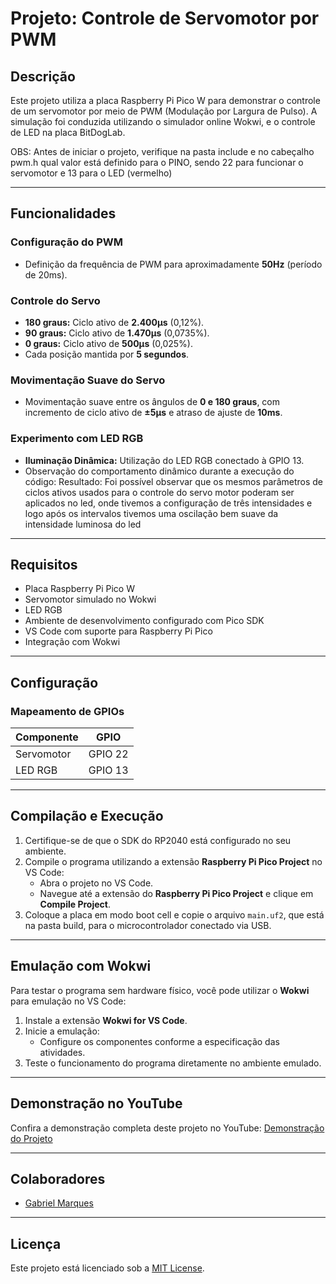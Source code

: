 # Projeto: Controle de Servomotor por PWM

## Descrição
Este projeto utiliza a placa Raspberry Pi Pico W para demonstrar o controle de um servomotor por meio de PWM (Modulação por Largura de Pulso). A simulação foi conduzida utilizando o simulador online Wokwi, e o controle de LED na placa BitDogLab.

OBS: Antes de iniciar o projeto, verifique na pasta include e no cabeçalho pwm.h qual valor está definido para o PINO, sendo 22 para funcionar o servomotor e 13 para o LED (vermelho)

---

## Funcionalidades

### Configuração do PWM
- Definição da frequência de PWM para aproximadamente **50Hz** (período de 20ms).

### Controle do Servo
- **180 graus:** Ciclo ativo de **2.400µs** (0,12%).
- **90 graus:** Ciclo ativo de **1.470µs** (0,0735%).
- **0 graus:** Ciclo ativo de **500µs** (0,025%).
- Cada posição mantida por **5 segundos**.

### Movimentação Suave do Servo
- Movimentação suave entre os ângulos de **0 e 180 graus**, com incremento de ciclo ativo de **±5µs** e atraso de ajuste de **10ms**.

### Experimento com LED RGB
- **Iluminação Dinâmica:** Utilização do LED RGB conectado à GPIO 13.
- Observação do comportamento dinâmico durante a execução do código:
  Resultado: Foi possível observar que os mesmos parâmetros de ciclos ativos usados para o controle do servo motor poderam ser aplicados no led, onde tivemos a configuração de três intensidades e logo após os intervalos tivemos uma oscilação bem suave da intensidade luminosa do led

---

## Requisitos

- Placa Raspberry Pi Pico W
- Servomotor simulado no Wokwi
- LED RGB
- Ambiente de desenvolvimento configurado com Pico SDK
- VS Code com suporte para Raspberry Pi Pico
- Integração com Wokwi

---

## Configuração

### Mapeamento de GPIOs

| Componente    | GPIO |
|---------------|------|
| Servomotor    | GPIO 22 |
| LED RGB       | GPIO 13 |

---

## Compilação e Execução

1. Certifique-se de que o SDK do RP2040 está configurado no seu ambiente.
2. Compile o programa utilizando a extensão **Raspberry Pi Pico Project** no VS Code:
   - Abra o projeto no VS Code.
   - Navegue até a extensão do **Raspberry Pi Pico Project** e clique em **Compile Project**.
3. Coloque a placa em modo boot cell e copie o arquivo `main.uf2`, que está na pasta build, para o microcontrolador conectado via USB.

---

## Emulação com Wokwi

Para testar o programa sem hardware físico, você pode utilizar o **Wokwi** para emulação no VS Code:

1. Instale a extensão **Wokwi for VS Code**.
2. Inicie a emulação:
   - Configure os componentes conforme a especificação das atividades.
3. Teste o funcionamento do programa diretamente no ambiente emulado.

---

## Demonstração no YouTube

Confira a demonstração completa deste projeto no YouTube: [Demonstração do Projeto](https://www.youtube.com/watch?v=xKUtdBYOB70)

---

## Colaboradores

- [Gabriel Marques](https://github.com/Marques-svnt)

---

## Licença

Este projeto está licenciado sob a [MIT License](LICENSE).

